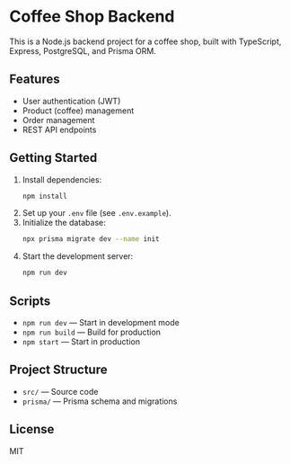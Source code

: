 # Coffee Shop Backend

This is a Node.js backend project for a coffee shop, built with TypeScript, Express, PostgreSQL, and Prisma ORM.

## Features

- User authentication (JWT)
- Product (coffee) management
- Order management
- REST API endpoints

## Getting Started

1. Install dependencies:
   ```sh
   npm install
   ```
2. Set up your `.env` file (see `.env.example`).
3. Initialize the database:
   ```sh
   npx prisma migrate dev --name init
   ```
4. Start the development server:
   ```sh
   npm run dev
   ```

## Scripts

- `npm run dev` — Start in development mode
- `npm run build` — Build for production
- `npm start` — Start in production

## Project Structure

- `src/` — Source code
- `prisma/` — Prisma schema and migrations

## License

MIT
